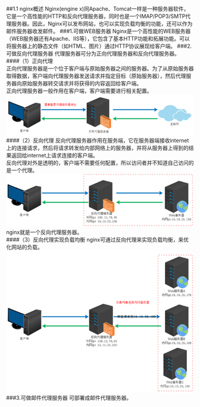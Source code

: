 ##1.1 nginx概述
Nginx(engine x)同Apache、Tomcat一样是一种服务器软件，它是一个高性能的HTTP和反向代理服务器，同时也是一个IMAP/POP3/SMTP代理服务器。因此，Nginx可以发布网站，也可以实现负载均衡的功能，还可以作为邮件服务器收发邮件。
###1.可做WEB服务器
Nginx是一个高性能的WEB服务器（WEB服务器还有Apache、IIS等），它包含了基本HTTP功能和拓展功能。可以将服务器上的静态文件（如HTML、图片）通过HTTP协议展现给客户端。
###2.可做反向代理服务器
代理服务器可分为正向代理服务器和反向代理服务器。
####（1）正向代理  
正向代理服务器是一个位于客户端与原始服务器之间的服务器。为了从原始服务器取得数据，客户端向代理服务器发送请求并指定目标（原始服务器），然后代理服务器向原始服务器转交请求并将获得的内容返回给客户端。  
正向代理服务器一般作用在客户端，客户端需要进行相关配置。
![](/assets/QQ截图20180129151846.png)
####（2）反向代理
反向代理服务器作用在服务端，它在服务器端接收internet上的连接请求，然后将请求转发给内部网络上的服务器，并将从服务器上得到的结果返回给internet上请求连接的客户端。  
反向代理对外是透明的，客户端不需要任何配置，所以访问者并不知道自己访问的是一个代理。
![](/assets/QQ截图20180129152845.png)
nginx就是一个反向代理服务器。  
####（3）反向代理实现负载均衡
nginx可通过反向代理来实现负载均衡，来优化网站的负载。
![](/assets/QQ截图20180129153518.png)
###3.可做邮件代理服务器
可部署成邮件代理服务器。